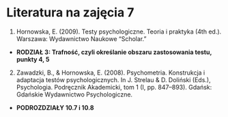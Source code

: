# Literatura na zajęcia 7

1. Hornowska, E. (2009). Testy psychologiczne. Teoria i praktyka (4th ed.). Warszawa: Wydawnictwo Naukowe “Scholar.” 
  - **RODZIAŁ 3: Trafność, czyli określanie obszaru zastosowania testu, punkty 4, 5**
2. Zawadzki, B., & Hornowska, E. (2008). Psychometria. Konstrukcja i adaptacja testów psychologicznych. In J. Strelau & D. Doliński (Eds.), Psychologia. Podręcznik Akademicki, tom 1 (I, pp. 847–893). Gdańsk: Gdańskie Wydawnictwo Psychologiczne.
  - **PODROZDZIAŁY 10.7 i 10.8**